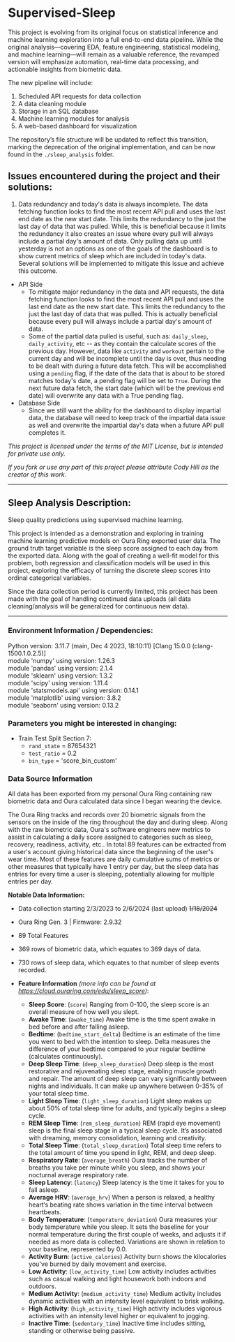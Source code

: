 # Supervised-Sleep

This project is evolving from its original focus on statistical inference and machine learning exploration into a full end-to-end data pipeline. While the original analysis—covering EDA, feature engineering, statistical modeling, and machine learning—will remain as a valuable reference, the revamped version will emphasize automation, real-time data processing, and actionable insights from biometric data.

The new pipeline will include:

1. Scheduled API requests for data collection
2. A data cleaning module
3. Storage in an SQL database
4. Machine learning modules for analysis
5. A web-based dashboard for visualization

The repository’s file structure will be updated to reflect this transition, marking the deprecation of the original implementation, and can be now found in the `./sleep_analysis` folder.

## Issues encountered during the project and their solutions:

1. Data redundancy and today's data is always incomplete.
The data fetching function looks to find the most recent API pull and uses the last end date as the new start date. This limits the redundancy to the just the last day of data that was pulled. While, this is beneficial because it limits the redundancy it also creates an issue where every pull will always include a partial day's amount of data. Only pulling data up until yesterday is not an options as one of the goals of the dashboard is to show current metrics of sleep which are included in today's data. Several solutions will be implemented to mitigate this issue and achieve this outcome.
  - API Side
    - To mitigate major redundancy in the data and API requests, the data fetching function looks to find the most recent API pull and uses the last end date as the new start date. This limits the redundancy to the just the last day of data that was pulled. This is actually beneficial because every pull will always include a partial day's amount of data.
    - Some of the partial data pulled is useful, such as: `daily_sleep`, `daily_activity`, etc -- as they contain the calculate scores of the previous day. However, data like `activity` and `workout` pertain to the current day and will be incomplete until the day is over, thus needing to be dealt with during a future data fetch. This will be accomplished using a `pending` flag, if the date of the data that is about to be stored matches today's date, a pending flag will be set to `True`. During the next future data fetch, the start date (which will be the previous end date) will overwrite any data with a True pending flag.
  - Database Side
    - Since we still want the ability for the dashboard to display impartial data, the database will need to keep track of the impartial data issue as well and overwrite the impartial day's data when a future API pull completes it.

*This project is licensed under the terms of the MIT License, but is intended for private use only.*

*If you fork or use any part of this project please attribute Cody Hill as the creator of this work.*

---

## Sleep Analysis Description:

Sleep quality predictions using supervised machine learning.

This project is intended as a demonstration and exploring in training machine learning predictive models on Oura Ring exported user data. The ground truth target variable is the sleep score assigned to each day from the exported data. Along with the goal of creating a well-fit model for this problem, both regression and classification models will be used in this project, exploring the efficacy of turning the discrete sleep scores into ordinal categorical variables.

Since the data collection period is currently limited, this project has been made with the goal of handling continued data uploads (all data cleaning/analysis will be generalized for continuous new data).


---

### Environment Information / Dependencies:

Python version: 3.11.7 (main, Dec  4 2023, 18:10:11) [Clang 15.0.0 (clang-1500.1.0.2.5)]\
module 'numpy'  using version: 1.26.3\
module 'pandas'  using version: 2.1.4\
module 'sklearn'  using version: 1.3.2\
module 'scipy'  using version: 1.11.4\
module 'statsmodels.api'  using version: 0.14.1\
module 'matplotlib'  using version: 3.8.2\
module 'seaborn'  using version: 0.13.2

### Parameters you might be interested in changing:

- Train Test Split Section 7:
  - `rand_state` = 87654321
  - `test_ratio` = 0.2
  - `bin_type` = 'score_bin_custom'

### Data Source Information

All data has been exported from my personal Oura Ring containing raw biometric data and Oura calculated data since I began wearing the device.

The Oura Ring tracks and records over 20 biometric signals from the sensors on the inside of the ring throughout the day and during sleep. Along with the raw biometric data, Oura's software engineers new metrics to assist in calculating a daily score assigned to categories such as sleep, recovery, readiness, activity, etc.. In total 89 features can be extracted from a user's account giving historical data since the beginning of the user's wear time. Most of these features are daily cumulative sums of metrics or other measures that typically have 1 entry per day, but the sleep data has entries for every time a user is sleeping, potentially allowing for multiple entries per day.

**Notable Data Information:**
- Data collection starting 2/3/2023 to 2/6/2024 (last upload) ~~1/18/2024~~
- Oura Ring Gen. 3 | Firmware: 2.9.32
- 89 Total Features
- 369 rows of biometric data, which equates to 369 days of data.
- 730 rows of sleep data, which equates to that number of sleep events recorded.

- **Feature Information** *(more info can be found at https://cloud.ouraring.com/edu/sleep_score)*:
  - **Sleep Score**: (`score`) Ranging from 0-100, the sleep score is an overall measure of how well you slept.
  - **Awake Time**: (`awake_time`) Awake time is the time spent awake in bed before and after falling asleep.
  - **Bedtime**: (`bedtime_start_delta`) Bedtime is an estimate of the time you went to bed with the intention to sleep. Delta measures the difference of your bedtime compared to your regular bedtime (calculates continuously).
  - **Deep Sleep Time**: (`deep_sleep_duration`) Deep sleep is the most restorative and rejuvenating sleep stage, enabling muscle growth and repair. The amount of deep sleep can vary significantly between nights and individuals. It can make up anywhere between 0-35% of your total sleep time.
  - **Light Sleep Time**: (`light_sleep_duration`) Light sleep makes up about 50% of total sleep time for adults, and typically begins a sleep cycle.
  - **REM Sleep Time**: (`rem_sleep_duration`) REM (rapid eye movement) sleep is the final sleep stage in a typical sleep cycle. It’s associated with dreaming, memory consolidation, learning and creativity.
  - **Total Sleep Time**: (`total_sleep_duration`) Total sleep time refers to the total amount of time you spend in light, REM, and deep sleep.
  - **Respiratory Rate**: (`average_breath`) Oura tracks the number of breaths you take per minute while you sleep, and shows your nocturnal average respiratory rate.
  - **Sleep Latency**: (`latency`) Sleep latency is the time it takes for you to fall asleep.
  - **Average HRV**: (`average_hrv`) When a person is relaxed, a healthy heart’s beating rate shows variation in the time interval between heartbeats.
  - **Body Temperature**: (`temperature_deviation`) Oura measures your body temperature while you sleep. It sets the baseline for your normal temperature during the first couple of weeks, and adjusts it if needed as more data is collected. Variations are shown in relation to your baseline, represented by 0.0.
  - **Activity Burn**: (`active_calories`) Activity burn shows the kilocalories you've burned by daily movement and exercise.
  - **Low Activity**: (`low_activity_time`) Low activity includes activities such as casual walking and light housework both indoors and outdoors.
  - **Medium Activity**: (`medium_activity_time`) Medium activity includes dynamic activities with an intensity level equivalent to brisk walking.
  - **High Activity**: (`high_activity_time`) High activity includes vigorous activities with an intensity level higher or equivalent to jogging.
  - **Inactive Time**: (`sedentary_time`) Inactive time includes sitting, standing or otherwise being passive.